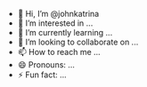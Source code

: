 - 👋 Hi, I’m @johnkatrina
- 👀 I’m interested in ...
- 🌱 I’m currently learning ...
- 💞️ I’m looking to collaborate on ...
- 📫 How to reach me ...
- 😄 Pronouns: ...
- ⚡ Fun fact: ...

<!---
johnkatrina/johnkatrina is a ✨ special ✨ repository because its `README.md` (this file) appears on your GitHub profile.
You can click the Preview link to take a look at your changes.
--->
